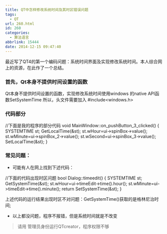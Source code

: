 ```yaml
---
title: QT中怎样修改系统时间及其时区错误问题
tags:
  - QT
url: 260.html
id: 260
categories:
  - 算法语言
abbrlink: 15444
date: 2014-12-15 09:47:40
---
```


最近写了QT4的第一个编码问题：系统时间界面及实现修改系统时间。本人综合网上的资源，在此作了一个总结。

### 首先，Qt本身不提供时间设置的函数

Qt本身不提供时间设置的函数，实现修改系统时间使用windows 的native API函数SetSystemTime 所以，头文件需要加入 #include<windows.h>

### 代码部分

//下面是我的程序的部分代码
void MainWindow::on\_pushButton\_3_clicked()
{
    SYSTEMTIME st;
       GetLocalTime(&st);
       st.wHour=ui->spinBox->value();
       st.wMinute=ui->spinBox_2->value();
       st.wSecond=ui->spinBox_3->value();
       SetLocalTime(&st);
}

### 常见问题：

*   可能有人在网上找到下述代码：

//下面的代码出现时区问题
bool Dialog::timeedit()
{
    SYSTEMTIME st;
    GetSystemTime(&st);
    st.wHour=ui->timeEdit->time().hour();
    st.wMinute=ui->timeEdit->time().minute();
    return SetSystemTime(&st);
}

上述代码的运行结果出现时区不对问题：GetSystemTime()获取的是格林尼治时间;

*   以上都没问题，程序不报错，但是系统时间就是不改变

> 请用 管理员身份运行QTcreator，程序权限不够